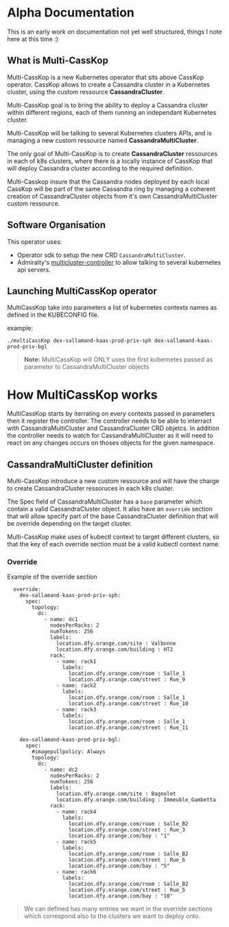 # Alpha Documentation

This is an early work on documentation not yet well structured, things I note here at this time :)

## What is Multi-CassKop

Multi-CassKop is a new Kubernetes operator that sits above CassKop operator.
CassKop allows to create a Cassandra cluster in a Kubernetes cluster, using the custom ressource **CassandraCluster**.

Multi-CassKop goal is to bring the ability to deploy a Cassandra cluster within different regions, each of them running
an independant Kubernetes cluster.

Multi-CassKop will be talking to several Kubernetes clusters APIs, and is managing a new custom ressource named
**CassandraMultiCluster**.

The only goal of Multi-CassKop is to create **CassandraCluster** ressources in each of k8s clusters, where there is a
locally instance of CassKop that will deploy Cassandra cluster according to the required definition.

Multi-Casskop insure that the Cassandra nodes deployed by each local CassKop will be part of the same Cassandra ring by
managing a coherent creation of CassandraCluster objects from it's own CassandraMultiCluster custom ressource.

## Software Organisation

This operator uses: 
- Operator sdk to setup the new CRD `CassandraMultiCluster`.
- Admiralty's [multicluster-controller](https://github.com/admiraltyio/multicluster-controller) to allow talking to
  several kubernetes api servers.
  

## Launching MultiCassKop operator

MultiCassKop take into parameters a list of kubernetes contexts names as defined in the KUBECONFIG file.

example: 
```
./multiCassKop dex-sallamand-kaas-prod-priv-sph dex-sallamand-kaas-prod-priv-bgl
```

>**Note:** MultiCassKop will ONLY uses the first kubernetes passed as parameter to CassandraMultiCluster objects

# How MultiCassKop works

MultiCassKop starts by iterrating on every contexts passed in parameters then it register the controller. 
The controller needs to be able to interract with CassandraMultiCluster and CassandraCluster CRD objetcs.
In addition the controller needs to watch for CassandraMultiCluster as it will need to react on any changes occurs on
thoses objects for the given namespace.


## CassandraMultiCluster definition

Multi-CassKop introduce a new custom ressource and will have the charge to create CassandraCluster ressoruces in each
k8s cluster.

The Spec field of CassandraMultiCluster has a `base` parameter which contain a valid CassandraCluster object.
It also have an `override` section that will allow specify part of the base CassandraCluster definition that will be
override depending on the target cluster.

Multi-CassKop make uses of kubectl context to target different clusters, so that the key of each override section must
be a valid kubectl context name.



### Override

Example of the override section

```
  override:
    dex-sallamand-kaas-prod-priv-sph:
      spec:
        topology:
          dc:
            - name: dc1
              nodesPerRacks: 2
              numTokens: 256
              labels:
                location.dfy.orange.com/site : Valbonne
                location.dfy.orange.com/building : HT2
              rack:
                - name: rack1
                  labels: 
                    location.dfy.orange.com/room : Salle_1
                    location.dfy.orange.com/street : Rue_9
                - name: rack2
                  labels: 
                    location.dfy.orange.com/room : Salle_1
                    location.dfy.orange.com/street : Rue_10
                - name: rack3
                  labels: 
                    location.dfy.orange.com/room : Salle_1
                    location.dfy.orange.com/street : Rue_11

    dex-sallamand-kaas-prod-priv-bgl:
      spec:
        #imagepullpolicy: Always
        topology:
          dc:
            - name: dc2
              nodesPerRacks: 2
              numTokens: 256
              labels:
                location.dfy.orange.com/site : Bagnolet
                location.dfy.orange.com/building : Immeuble_Gambetta
              rack:
                - name: rack4
                  labels: 
                    location.dfy.orange.com/room : Salle_B2
                    location.dfy.orange.com/street : Rue_3
                    location.dfy.orange.com/bay : "1"
                - name: rack5
                  labels: 
                    location.dfy.orange.com/room : Salle_B2
                    location.dfy.orange.com/street : Rue_6
                    location.dfy.orange.com/bay : "5"
                - name: rack6
                  labels: 
                    location.dfy.orange.com/room : Salle_B2
                    location.dfy.orange.com/street : Rue_5
                    location.dfy.orange.com/bay : "10"
```

> We can defined has many entries we want in the override sections which correspond also to the clusters we want to
> deploy onto.
